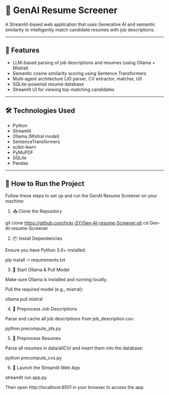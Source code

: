 # 🧠 GenAI Resume Screener

A Streamlit-based web application that uses Generative AI and semantic similarity to intelligently match candidate resumes with job descriptions.

---

## 🚀 Features

- LLM-based parsing of job descriptions and resumes (using Ollama + Mistral)
- Semantic cosine similarity scoring using Sentence Transformers
- Multi-agent architecture (JD parser, CV extractor, matcher, UI)
- SQLite-powered resume database
- Streamlit UI for viewing top-matching candidates

---

## 🛠 Technologies Used

- Python
- Streamlit
- Ollama (Mistral model)
- SentenceTransformers
- scikit-learn
- PyMuPDF
- SQLite
- Pandas

---

## 🚀 How to Run the Project

Follow these steps to set up and run the GenAI Resume Screener on your machine:

1. 📥 Clone the Repository

git clone https://github.com/hckr-SY/Gen-AI-resume-Screener.git
cd Gen-AI-resume-Screener

2. 📦 Install Dependencies

Ensure you have Python 3.9+ installed.

pip install -r requirements.txt

3. 🤖 Start Ollama & Pull Model

Make sure Ollama is installed and running locally.

Pull the required model (e.g., mistral):

ollama pull mistral

4. 🧠 Preprocess Job Descriptions

Parse and cache all job descriptions from job_description.csv:

python precompute_jds.py

5. 📄 Preprocess Resumes 

Parse all resumes in data/allCV/ and insert them into the database:

python precompute_cvs.py

6. 🚀 Launch the Streamlit Web App

streamlit run app.py

Then open http://localhost:8501 in your browser to access the app.
